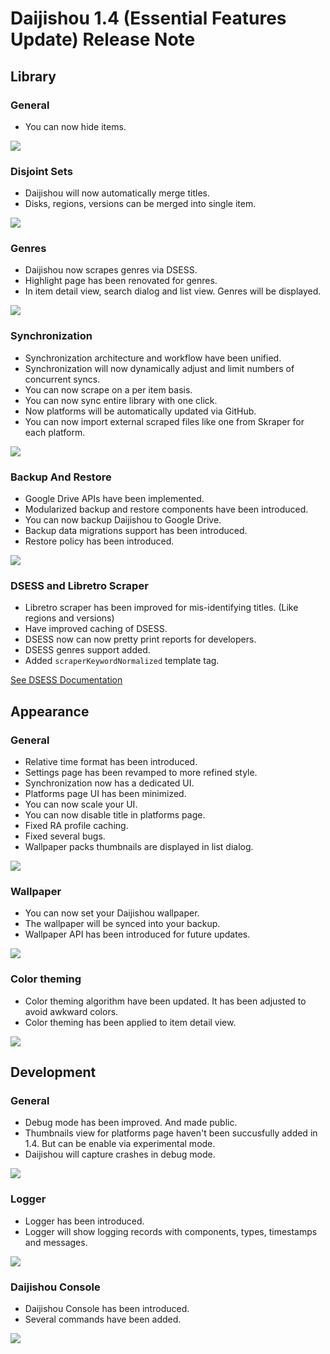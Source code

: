 # Daijishou 1.4 (Essential Features Update) Release Note

## Library
### General
 - You can now hide items.

![](./1_4_release_note/library_general.png)

### Disjoint Sets
 - Daijishou will now automatically merge titles.
 - Disks, regions, versions can be merged into single item.

![](./1_4_release_note/library_disjoint_sets.png)

### Genres
 - Daijishou now scrapes genres via DSESS.
 - Highlight page has been renovated for genres.
 - In item detail view, search dialog and list view. Genres will be displayed.

![](./1_4_release_note/library_genres.png)

### Synchronization
 - Synchronization architecture and workflow have been unified.
 - Synchronization will now dynamically adjust and limit numbers of concurrent syncs.
 - You can now scrape on a per item basis.
 - You can now sync entire library with one click.
 - Now platforms will be automatically updated via GitHub.
 - You can now import external scraped files like one from Skraper for each platform. 

![](./1_4_release_note/library_synchronization.png)

### Backup And Restore
 - Google Drive APIs have been implemented.
 - Modularized backup and restore components have been introduced.
 - You can now backup Daijishou to Google Drive.
 - Backup data migrations support has been introduced.
 - Restore policy has been introduced.

![](./1_4_release_note/library_backup_and_restore.png)

### DSESS and Libretro Scraper
 - Libretro scraper has been improved for mis-identifying titles. (Like regions and versions)
 - Have improved caching of DSESS.
 - DSESS now can now pretty print reports for developers.
 - DSESS genres support added.
 - Added `scraperKeywordNormalized` template tag.

[See DSESS Documentation](/DSESS.md)
 
## Appearance
### General
 - Relative time format has been introduced.
 - Settings page has been revamped to more refined style.
 - Synchronization now has a dedicated UI.
 - Platforms page UI has been minimized.
 - You can now scale your UI.
 - You can now disable title in platforms page.
 - Fixed RA profile caching.
 - Fixed several bugs.
 - Wallpaper packs thumbnails are displayed in list dialog.

![](./1_4_release_note/appearance_general_2.png)

### Wallpaper
 - You can now set your Daijishou wallpaper.
 - The wallpaper will be synced into your backup.
 - Wallpaper API has been introduced for future updates.

![](./1_4_release_note/appearance_wallpaper.png)

### Color theming
 - Color theming algorithm have been updated. It has been adjusted to avoid awkward colors.
 - Color theming has been applied to item detail view.

![](./1_4_release_note/appearance_color_theming.png)

## Development
### General
 - Debug mode has been improved. And made public.
 - Thumbnails view for platforms page haven't been succusfully added in 1.4. But can be enable via experimental mode.
 - Daijishou will capture crashes in debug mode.

 ![](./1_4_release_note/development_general.png)

### Logger
 - Logger has been introduced.
 - Logger will show logging records with components, types, timestamps and messages.

 ![](./1_4_release_note/development_logger.png)

### Daijishou Console
 - Daijishou Console has been introduced.
 - Several commands have been added.

![](./1_4_release_note/development_daijishou_console.png)